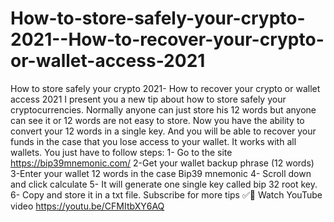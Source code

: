 # How-to-store-safely-your-crypto-2021--How-to-recover-your-crypto-or-wallet-access-2021
How to store safely your crypto 2021- How to recover your crypto or wallet access 2021  I present you a new tip about how to store safely your cryptocurrencies.
 Normally anyone can just store his 12 words but anyone can see it or 12 words are not 
easy to store. Now you have the ability to convert your 12 words in a single key. 
And you will be able to recover your funds in the case that you lose access to your wallet. 
 It works with all wallets. You just have to follow steps:
1- Go to the site https://bip39mnemonic.com/ 
2-Get your wallet backup phrase (12 words)
3-Enter your wallet 12 words in the case Bip39 mnemonic 
4- Scroll down and click calculate 
5- It will generate one single key called bip 32 root key. 
6- Copy and store it in a txt file. 
 Subscribe for more tips ✅💯
 Watch YouTube video https://youtu.be/CFMItbXY6AQ
